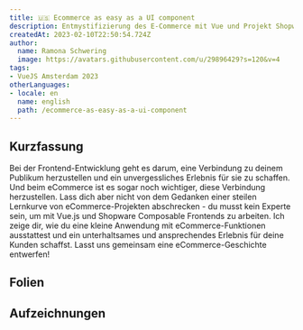 ```yaml
---
title: 🇺🇸 Ecommerce as easy as a UI component
description: Entmystifizierung des E-Commerce mit Vue und Projekt Shopware Frontends
createdAt: 2023-02-10T22:50:54.724Z
author:
  name: Ramona Schwering
  image: https://avatars.githubusercontent.com/u/29896429?s=120&v=4
tags:
- VueJS Amsterdam 2023
otherLanguages:
- locale: en
  name: english
  path: /ecommerce-as-easy-as-a-ui-component
---
```


## Kurzfassung

Bei der Frontend-Entwicklung geht es darum, eine Verbindung zu deinem Publikum herzustellen und ein unvergessliches Erlebnis für sie zu schaffen. Und beim eCommerce ist es sogar noch wichtiger, diese Verbindung herzustellen. Lass dich aber nicht von dem Gedanken einer steilen Lernkurve von eCommerce-Projekten abschrecken - du musst kein Experte sein, um mit Vue.js und Shopware Composable Frontends zu arbeiten. Ich zeige dir, wie du eine kleine Anwendung mit eCommerce-Funktionen ausstattest und ein unterhaltsames und ansprechendes Erlebnis für deine Kunden schaffst. Lasst uns gemeinsam eine eCommerce-Geschichte entwerfen!

## Folien

<media-grid :media="[{
name: 'Slides',
description: 'You can find the slides of the talk on speakerdeck',
url: 'https://speakerdeck.com/leichteckig/ecommerce-as-easy-as-an-ui-component'
}]"></media-grid>

## Aufzeichnungen

<media-grid :media="[{
name: 'VueJS Amsterdam 2023',
url: 'https://www.youtube-nocookie.com/embed/VivLHGGds6c'
}]"></media-grid>
